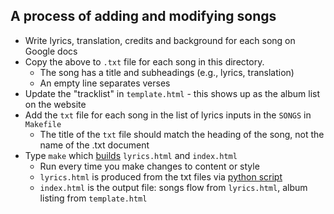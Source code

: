 ## A process of adding and modifying songs

- Write lyrics, translation, credits and background for each song on Google docs
- Copy the above to `.txt` file for each song in this directory.
  - The song has a title and subheadings (e.g., lyrics, translation)
  - An empty line separates verses
- Update the "tracklist" in `template.html` - this shows up as the album list on the website
- Add the `txt` file for each song in the list of lyrics inputs in the `SONGS` in `Makefile`
  - The title of the `txt` file should match the heading of the song, not the name of the .txt document
- Type `make` which [builds](../../Makefile) `lyrics.html` and `index.html`
  - Run every time you make changes to content or style
  - `lyrics.html` is produced from the txt files via [python script](../../scripts/generate_lyrics.py)
  - `index.html` is the output file: songs flow from `lyrics.html`, album listing from `template.html`